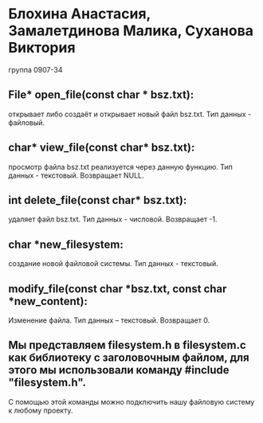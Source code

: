# Блохина Анастасия, Замалетдинова Малика, Суханова Виктория 
группа 0907-34

## File* open_file(const char * bsz.txt):
открывает либо создаёт и открывает новый файл bsz.txt. Тип данных  - файловый. 

## char* view_file(const char* bsz.txt):
просмотр файла bsz.txt реализуется через данную функцию. Тип данных - текстовый. Возвращает NULL.

## int delete_file(const char* bsz.txt):
удаляет файл bsz.txt. Тип данных - числовой. Возвращает -1.

## char *new_filesystem:
создание новой файловой системы. Тип данных - текстовый.

## modify_file(const char *bsz.txt, const char *new_content):
Изменение файла. Тип данных – текстовый.  Возвращает 0.

## Мы представляем filesystem.h в filesystem.c как библиотеку с заголовочным файлом, для этого мы использовали команду #include "filesystem.h". 
С помощью этой команды можно подключить нашу файловую систему к любому проекту. 
